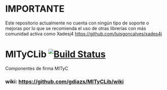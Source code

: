 # IMPORTANTE

Este repositorio actualmente no cuenta con ningún tipo de soporte o mejoras por lo que se recomienda el uso de otras librerías con más comunidad activa como Xadesj4 
https://github.com/luisgoncalves/xades4j

# MITyCLib [![Build Status](https://travis-ci.org/gdiazs/MITyCLib.svg?branch=master)](https://travis-ci.org/gdiazs/MITyCLib)
Componentes de firma MITyC

### wiki: https://github.com/gdiazs/MITyCLib/wiki 
 
